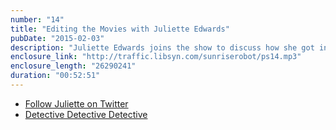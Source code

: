 ```yaml
---
number: "14"
title: "Editing the Movies with Juliette Edwards"
pubDate: "2015-02-03"
description: "Juliette Edwards joins the show to discuss how she got into film editing and her creative influences, before discussing Oscar predictions."
enclosure_link: "http://traffic.libsyn.com/sunriserobot/ps14.mp3"
enclosure_length: "26290241"
duration: "00:52:51"
---
```

- [Follow Juliette on Twitter](https://twitter.com/jumomachapou)
- [Detective Detective Detective](http://detectivedetectivedetective.com/)
